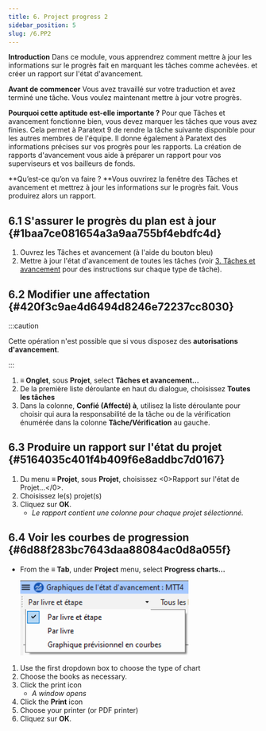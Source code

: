 ```yaml
---
title: 6. Project progress 2
sidebar_position: 5
slug: /6.PP2
---
```




**Introduction** Dans ce module, vous apprendrez comment mettre à jour les informations sur le progrès fait en marquant les tâches comme achevées. et créer un rapport sur l'état d'avancement.


**Avant de commencer**  Vous avez travaillé sur votre traduction et avez terminé une tâche. Vous voulez maintenant mettre à jour votre progrès.


**Pourquoi cette aptitude est-elle importante ?** Pour que Tâches et avancement fonctionne bien, vous devez marquer les tâches que vous avez finies. Cela permet à Paratext 9 de rendre la tâche suivante disponible pour les autres membres de l'équipe. Il donne également à Paratext des informations précises sur vos progrès pour les rapports. La création de rapports d'avancement vous aide à préparer un rapport pour vos superviseurs et vos bailleurs de fonds.


**Qu’est-ce qu’on va faire ? **Vous ouvrirez la fenêtre des Tâches et avancement et mettrez à jour les informations sur le progrès fait. Vous produirez alors un rapport.


## 6.1 S'assurer le progrès du plan est à jour {#1baa7ce081654a3a9aa755bf4ebdfc4d}

1. Ouvrez les Tâches et avancement (à l'aide du bouton bleu)
2. Mettre à jour l'état d'avancement de toutes les tâches (voir [3. Tâches et avancement](/3.PP1) pour des instructions sur chaque type de tâche).

## 6.2 Modifier une affectation {#420f3c9ae4d6494d8246e72237cc8030}


:::caution

Cette opération n'est possible que si vous disposez des **autorisations d'avancement**.

:::



1. **≡ Onglet**, sous **Projet**, select **Tâches et avancement…**
2. De la première liste déroulante en haut du dialogue, choisissez **Toutes les tâches**
3. Dans la colonne, **Confié (Affecté) à**, utilisez la liste déroulante pour choisir qui aura la responsabilité de la tâche ou de la vérification énumérée dans la colonne **Tâche/Vérification** au gauche.

## 6.3 Produire un rapport sur l'état du projet {#5164035c401f4b409f6e8addbc7d0167}

1. Du menu **≡ Projet**, sous **Projet**, choisissez <0>Rapport sur l'état de Projet…</0>.
2. Choisissez le(s) projet(s)
3. Cliquez sur **OK**.
    - _Le rapport contient une colonne pour chaque projet sélectionné._

## **6.4 Voir les courbes de progression** {#6d88f283bc7643daa88084ac0d8a055f}

- From the **≡ Tab**, under **Project** menu, select **Progress charts…**

    ![](./1163930921.png)

1. Use the first dropdown box to choose the type of chart
2. Choose the books as necessary.
3. Click the print icon
    - _A window opens_
4. Click the **Print** icon
5. Choose your printer (or PDF printer)
6. Cliquez sur **OK**.
